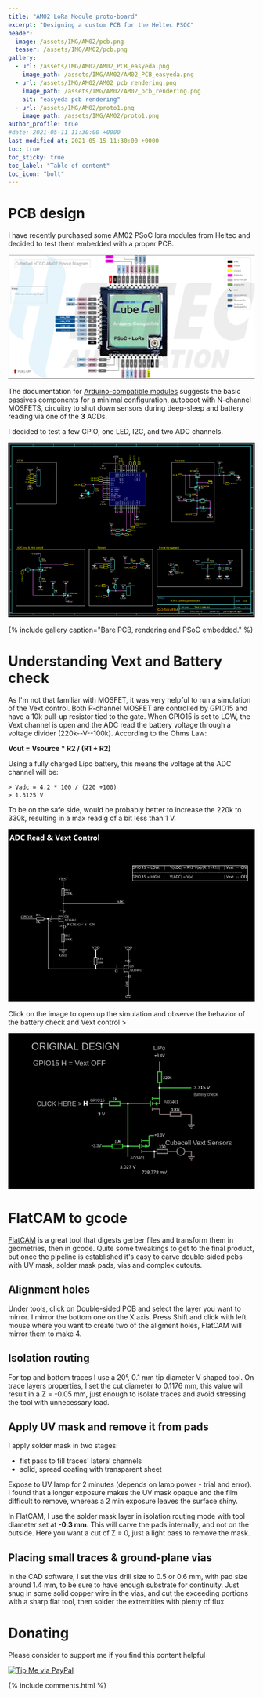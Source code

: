 ```yaml
---
title: "AM02 LoRa Module proto-board"
excerpt: "Designing a custom PCB for the Heltec PSOC"
header:
  image: /assets/IMG/AM02/pcb.png
  teaser: /assets/IMG/AM02/pcb.png
gallery:
  - url: /assets/IMG/AM02/AM02_PCB_easyeda.png
    image_path: /assets/IMG/AM02/AM02_PCB_easyeda.png
  - url: /assets/IMG/AM02/AM02_pcb_rendering.png
    image_path: /assets/IMG/AM02/AM02_pcb_rendering.png
    alt: "easyeda pcb rendering"
  - url: /assets/IMG/AM02/proto1.png
    image_path: /assets/IMG/AM02/proto1.png
author_profile: true
#date: 2021-05-11 11:30:00 +0000
last_modified_at: 2021-05-15 11:30:00 +0000
toc: true
toc_sticky: true
toc_label: "Table of content"
toc_icon: "bolt" 
---
```

# PCB design 
I have recently purchased some AM02 PSoC lora modules from Heltec and decided to test them embedded with a proper PCB. 

![AM02](/assets/IMG/AM02/AM02_pinout.png) 

The documentation for [Arduino-compatible modules](https://heltec-automation-docs.readthedocs.io/en/latest/cubecell/module/htcc-am02/index.html) suggests the basic passives components for a minimal configuration, autoboot with N-channel MOSFETS, circuitry to shut down sensors during deep-sleep and battery reading via one of the **3** ACDs. 

I decided to test a few GPIO, one LED, I2C, and two ADC channels.

![AM02](/assets/IMG/AM02/proto_schematics.png) 

{% include gallery caption="Bare PCB, rendering and PSoC embedded." %}

# Understanding Vext and Battery check 
As I'm not that familiar with MOSFET, it was very helpful to run a simulation of the Vext control. Both P-channel MOSFET are controlled by GPIO15 and have a 10k pull-up resistor tied to the gate. When GPIO15 is set to LOW, the Vext channel is open and the ADC read the battery voltage through a voltage divider (220k--V--100k). According to the Ohms Law:

**Vout = Vsource * R2 / (R1 + R2)**

Using a fully charged Lipo battery, this means the voltage at the ADC channel will be:
``` 
> Vadc = 4.2 * 100 / (220 +100)
> 1.3125 V
```
To be on the safe side, would be probably better to increase the 220k to 330k, resulting in a max readig of a bit less than 1 V.

![AM02](/assets/IMG/AM02/AM02_vext_ADC.png) 

Click on the image to open up the simulation and observe the behavior of the battery check and Vext control >

[![](/assets/IMG/AM02/am02_vext.png)](https://tinyurl.com/ye5n64h7 "go to simulation")

# FlatCAM to gcode
[FlatCAM](https://bitbucket.org/jpcgt/flatcam/src) is a great tool that digests gerber files and transform them in geometries, then in gcode. Quite some tweakings to get to the final product, but once the pipeline is established it's easy to carve double-sided pcbs with UV mask, solder mask pads, vias and complex cutouts.

## Alignment holes
Under tools, click on Double-sided PCB and select the layer you want to mirror. I mirror the bottom one on the X axis.
Press Shift and click with left mouse where you want to create two of the aligment holes, FlatCAM will mirror them to make 4.

## Isolation routing
For top and bottom traces I use a 20°, 0.1 mm tip diameter V shaped tool. On trace layers properties, I set the cut diameter to 0.1176 mm, this value will result in a Z = -0.05 mm, just enough to isolate traces and avoid stressing the tool with unnecessary load. 

## Apply UV mask and remove it from pads
I apply solder mask in two stages:

- fist pass to fill traces' lateral channels
- solid, spread coating with transparent sheet

Expose to UV lamp for 2 minutes (depends on lamp power - trial and error). I found that a longer exposure makes the UV mask opaque and the film difficult to remove, whereas a 2 min exposure leaves the surface shiny.

In FlatCAM, I use the solder mask layer in isolation routing mode with tool diameter set at **-0.3 mm**. This will carve the pads internally, and not on the outside. Here you want a cut of Z = 0, just a light pass to remove the mask.

## Placing small traces & ground-plane vias
In the CAD software, I set the vias drill size to 0.5 or 0.6 mm, with pad size around 1.4 mm, to be sure to have enough substrate for continuity. Just snug in some solid copper wire in the vias, and cut the exceeding portions with a sharp flat tool, then solder the extremities with plenty of flux.

# Donating

Please consider to support me if you find this content helpful

[![Tip Me via PayPal](https://img.shields.io/badge/PayPal-tip%20me-bb005d.svg?style=for-the-badge&logo=paypal)](https://paypal.me/picogizmo)

<script
  async
  src="https://utteranc.es/client.js"
  repo="<piecol/piecol.github.io"
  issue-term="title"
  theme="github-dark"
  crossorigin="anonymous"
></script>

{% include comments.html %}